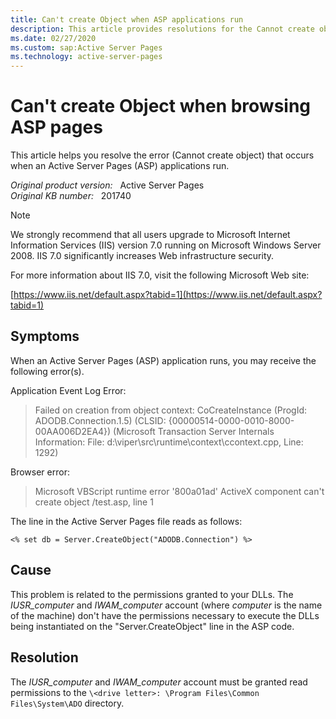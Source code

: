 ```yaml
---
title: Can't create Object when ASP applications run
description: This article provides resolutions for the Cannot create object error that occurs when APS applications run.
ms.date: 02/27/2020
ms.custom: sap:Active Server Pages
ms.technology: active-server-pages
---
```

# Can't create Object when browsing ASP pages

This article helps you resolve the error (Cannot create object) that occurs when an Active Server Pages (ASP) applications run.

_Original product version:_ &nbsp; Active Server Pages  
_Original KB number:_ &nbsp; 201740

> [!NOTE]
> We strongly recommend that all users upgrade to Microsoft Internet Information Services (IIS) version 7.0 running on Microsoft Windows Server 2008. IIS 7.0 significantly increases Web infrastructure security.
>
> For more information about IIS 7.0, visit the following Microsoft Web site:
>
> [https://www.iis.net/default.aspx?tabid=1](https://www.iis.net/default.aspx?tabid=1)

## Symptoms

When an Active Server Pages (ASP) application runs, you may receive the following error(s).

Application Event Log Error:

> Failed on creation from object context: CoCreateInstance (ProgId: ADODB.Connection.1.5) (CLSID: {00000514-0000-0010-8000-00AA006D2EA4}) (Microsoft Transaction Server Internals Information: File: d:\viper\src\runtime\context\ccontext.cpp, Line: 1292)

Browser error:

> Microsoft VBScript runtime error '800a01ad' ActiveX component can't create object /test.asp, line 1

The line in the Active Server Pages file reads as follows:

```vbscript
<% set db = Server.CreateObject("ADODB.Connection") %>
```

## Cause

This problem is related to the permissions granted to your DLLs. The *IUSR_computer* and *IWAM_computer* account (where
*computer* is the name of the machine) don't have the permissions necessary to execute the DLLs being instantiated on the "Server.CreateObject" line in the ASP code.

## Resolution

The *IUSR_computer* and *IWAM_computer* account must be granted read permissions to the `\<drive letter>: \Program Files\Common Files\System\ADO` directory.
